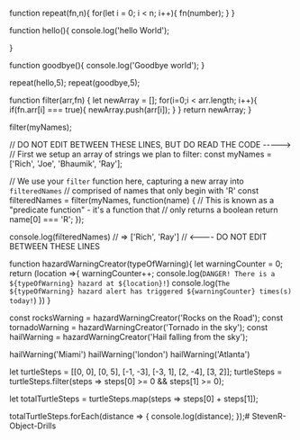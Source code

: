 function repeat(fn,n){
    for(let i = 0; i < n; i++){
        fn(number);
    }
}

function hello(){
    console.log('hello World');

}

function goodbye(){
    console.log('Goodbye world');
}


repeat(hello,5);
repeat(goodbye,5);


function filter(arr,fn) {
    let newArray = [];
for(i=0;i < arr.length; i++){
    if(fn.arr[i] === true){
        newArray.push(arr[i]);
    }
}
return newArray;
}

filter(myNames);

// DO NOT EDIT BETWEEN THESE LINES, BUT DO READ THE CODE ----->
// First we setup an array of strings we plan to filter:
const myNames = ['Rich', 'Joe', 'Bhaumik', 'Ray'];

// We use your `filter` function here, capturing a new array into `filteredNames`
// comprised of names that only begin with 'R'
const filteredNames = filter(myNames, function(name) {
    // This is known as a "predicate function" - it's a function that 
    // only returns a boolean
    return name[0] === 'R';
});

console.log(filteredNames) // => ['Rich', 'Ray']
// <---- DO NOT EDIT BETWEEN THESE LINES



function hazardWarningCreator(typeOfWarning){
    let warningCounter = 0;
    return (location =>{
        warningCounter++;
        console.log(`DANGER! There is a ${typeOfWarning} hazard at ${location}!`)
        console.log(`The ${typeOfWarning} hazard alert has triggered ${warningCounter} times(s) today!`)
    })
}

const rocksWarning = hazardWarningCreator('Rocks on the Road');
const tornadoWarning = hazardWarningCreator('Tornado in the sky');
const hailWarning = hazardWarningCreator('Hail falling from the sky');


hailWarning('Miami')
hailWarning('london')
hailWarning('Atlanta')


let turtleSteps = [[0, 0], [0, 5], [-1, -3], [-3, 1], [2, -4], [3, 2]];
turtleSteps = turtleSteps.filter(steps => steps[0] >= 0 && steps[1] >= 0);

let totalTurtleSteps = turtleSteps.map(steps => steps[0] + steps[1]);

totalTurtleSteps.forEach(distance => {
  console.log(distance);
});# StevenR-Object-Drills
